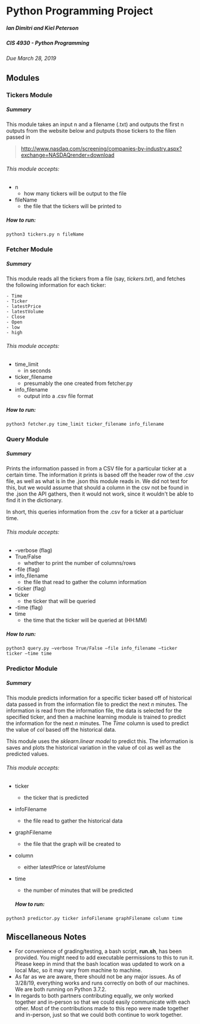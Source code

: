 # Python Programming Project
##### Ian Dimitri and Kiel Peterson
##### CIS 4930 - Python Programming
######  Due March 28, 2019

## Modules
### Tickers Module
##### Summary
This module takes an input n and a filename (.txt) and outputs the first n
outputs from the website below and putputs those tickers to the filen passed in
> http://www.nasdaq.com/screening/companies-by-industry.aspx?exchange=NASDAQrender=download

###### This module accepts:
- n
	- how many tickers will be output to the file
- fileName
	- the file that the tickers will be printed to

##### How to run:
```python3 tickers.py n fileName```
### Fetcher Module
##### Summary
This module reads all the tickers from a file (say, *tickers.txt*), and fetches the following information for each ticker:

	- Time
	- Ticker
	- latestPrice
	- latestVolume
	- Close
	- Open
	- low
	- high

###### This module accepts:
- time_limit
	- in seconds
- ticker_filename 
	- presumably the one created from fetcher.py
- info_filename
	- output into a .csv file format

##### How to run:
```python3 fetcher.py time_limit ticker_filename info_filename```
### Query Module
##### Summary
Prints the information passed in from a CSV file for a particular ticker at a certain time. The information it prints is based off the header row of the .csv file, as well as what is in the .json this module reads in. We did not test for this, but we would assume that should a column in the csv not be found in the .json the API gathers, then it would not work, since it wouldn't be able to find it in the dictionary.

In short, this queries information from the .csv for a ticker at a particluar time.

###### This module accepts:
- -verbose (flag)
- True/False
	- whether to print the number of columns/rows
- -file (flag)
- info_filename
	- the file that read to gather the column information
- -ticker (flag)
- ticker
	- the ticker that will be queried
- -time (flag)
- time
	- the time that the ticker will be queried at (HH:MM)

##### How to run:
```python3 query.py –verbose True/False –file info_filename –ticker ticker –time time```
### Predictor Module
##### Summary
This module predicts information for a specific ticker based off of historical data passed in from the information file to predict the next *n* minutes. The information is read from the information file, the data is selected for the specified ticker, and then a machine learning module is trained to predict the information for the next *n* minutes. The *Time* column is used to predict the value of *col* based off the historical data.


This module uses the *sklearn.linear model* to predict this. The information is saves and plots the historical variation in the value of col as well as the predicted values. 

###### This module accepts:
- ticker
	- the ticker that is predicted
- infoFilename 
	- the file read to gather the historical data
- graphFilename
	- the file that the graph will be created to
- column
	- either latestPrice or latestVolume
- time
	- the number of minutes that will be predicted

	##### How to run:
```python3 predictor.py ticker infoFilename graphFilename column time```


## Miscellaneous Notes
- For convenience of grading/testing, a bash script, **run.sh**, has been provided. You might need to add executable permissions to this to run it. Please keep in mind that the bash location was updated to work on a local Mac, so it may vary from machine to machine.
- As far as we are aware, there should not be any major issues. As of 3/28/19, everything works and runs correctly on both of our machines. We are both running on Python 3.7.2.
- In regards to both partners contributing equally, we only worked together and in-person so that we could easily communicate with each other. Most of the contributions made to this repo were made together and in-person, just so that we could both continue to work together.
